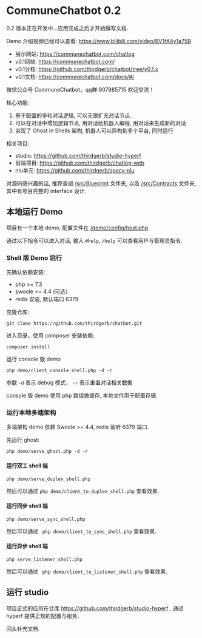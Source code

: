 # CommuneChatbot 0.2

0.2 版本正在开发中...应用完成之后才开始撰写文档.

Demo 介绍视频已经可以查看: https://www.bilibili.com/video/BV1tK4y1a75B

- 展示网站: https://communechatbot.com/chatlog
- v0.1网站: https://communechatbot.com/
- v0.1分枝: https://github.com/thirdgerb/chatbot/tree/v0.1.x
- v0.1文档: https://communechatbot.com/docs/#/

微信公众号 CommuneChatbot，qq群:907985715 欢迎交流！

核心功能:

1. 基于配置的多轮对话逻辑, 可以无限扩充对话节点.
2. 可以在对话中增加逻辑节点, 用对话给机器人编程, 用对话来生成新的对话
3. 实现了 Ghost in Shells 架构, 机器人可以异构到多个平台, 同时运行

相关项目:

- studio: https://github.com/thirdgerb/studio-hyperf
- 前端项目: https://github.com/thirdgerb/chatlog-web
- nlu单元: https://github.com/thirdgerb/spacy-nlu

对源码感兴趣的话, 推荐查阅 [/src/Blueprint](/src/Blueprint) 文件夹,
以及 [/src/Contracts](/src/Contracts) 文件夹,
其中有项目完整的 interface 设计.

## 本地运行 Demo

项目有一个本地 demo, 配置文件在 [/demo/config/host.php](/demo/config/host.php)

通过以下指令可以进入对话, 输入 ```#help```, ```/help``` 可以查看用户与管理员指令.

### Shell 版 Demo 运行


先确认依赖安装:

- php >= 7.3
- swoole >= 4.4 (可选）
- redis 安装, 默认端口 6379

克隆仓库:

    git clone https://github.com/thirdgerb/chatbot.git

进入目录，使用 composer 安装依赖:

    composer install

运行 console 版 demo

    php demo/client_console_shell.php -d -r

参数 ```-d``` 表示 debug 模式， ``` -r ``` 表示重置对话相关数据

console 版 demo 使用 php 数组做缓存, 本地文件用于配置存储.

### 运行本地多端架构

多端架构 demo 依赖 Swoole >= 4.4, redis 监听 6379 端口.

先运行 ghost:

    php demo/serve_ghost.php -d -r

#### 运行双工 shell 端

    php demo/serve_duplex_shell.php

然后可以通过 ``` php demo/client_to_duplex_shell.php ```  查看效果.

#### 运行同步 shell 端

    php demo/serve_sync_shell.php

然后可以通过 ``` php demo/client_to_sync_shell.php``` 查看效果.


#### 运行异步 shell 端

    php serve_listener_shell.php

然后可以通过 ``` php demo/client_to_listener_shell.php``` 查看效果.


## 运行 studio

项目正式的应用在仓库 https://github.com/thirdgerb/studio-hyperf , 通过 hyperf 提供正规的配置与服务.

回头补充文档.
